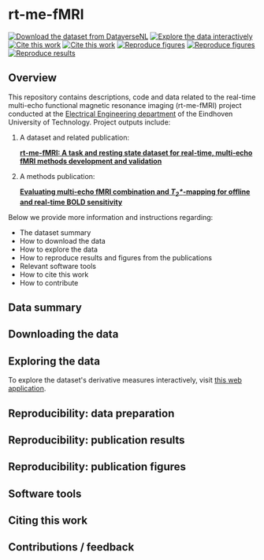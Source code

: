 # rt-me-fMRI

[![Download the dataset from DataverseNL](https://img.shields.io/badge/download-BIDS%20dataset-9cf.svg)]() 
[![Explore the data interactively](https://img.shields.io/badge/explore-Interactive%20Web%20App-ff69b4.svg)]()
[![Cite this work](https://img.shields.io/badge/cite-Data%20paper-brightgreen.svg)]() 
[![Cite this work](https://img.shields.io/badge/cite-Methods%20paper-green.svg)]() 
[![Reproduce figures](https://img.shields.io/badge/reproduce-Figures%20(data%20paper)-red.svg)]() 
[![Reproduce figures](https://img.shields.io/badge/reproduce-Figures%20(methods%20paper)-orange.svg)]() 
[![Reproduce results](https://img.shields.io/badge/reproduce-Results%20(methods%20paper)-blueviolet.svg)]() 


## Overview
This repository contains descriptions, code and data related to the real-time multi-echo functional magnetic resonance imaging (rt-me-fMRI) project conducted at the [Electrical Engineering department](https://www.tue.nl/en/research/research-groups/signal-processing-systems/) of the Eindhoven University of Technology. Project outputs include: 


1. A dataset and related publication:

    [**rt-me-fMRI: A task and resting state dataset for real-time, multi-echo fMRI methods development and validation**]()

2. A methods publication:

    [**Evaluating multi-echo fMRI combination and <i>T<sub>2</sub>\*</i>-mapping for offline and real-time BOLD sensitivity**]()

Below we provide more information and instructions regarding:
- The dataset summary
- How to download the data
- How to explore the data
- How to reproduce results and figures from the publications
- Relevant software tools
- How to cite this work
- How to contribute




## Data summary


## Downloading the data

## Exploring the data

To explore the dataset's derivative measures interactively, visit [this web application]().

## Reproducibility: data preparation

## Reproducibility: publication results

## Reproducibility: publication figures

## Software tools

## Citing this work

## Contributions / feedback



